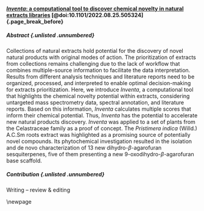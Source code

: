 #### [*Inventa*: a computational tool to discover chemical novelty in natural extracts libraries](https://doi.org/10.1101/2022.08.25.505324) [@doi:10.1101/2022.08.25.505324] {.page_break_before}

##### Abstract {.unlisted .unnumbered}

Collections of natural extracts hold potential for the discovery of novel natural products with original modes of action.
The prioritization of extracts from collections remains challenging due to the lack of workflow that combines multiple-source information to facilitate the data interpretation.
Results from different analysis techniques and literature reports need to be organized, processed, and interpreted to enable optimal decision-making for extracts prioritization.
Here, we introduce *Inventa*, a computational tool that highlights the chemical novelty potential within extracts, considering untargeted mass spectrometry data, spectral annotation, and literature reports.
Based on this information, *Inventa* calculates multiple scores that inform their chemical potential.
Thus, *Inventa* has the potential to accelerate new natural products discovery.
*Inventa* was applied to a set of plants from the Celastraceae family as a proof of concept.
The *Pristimera indica* (Willd.) A.C.Sm roots extract was highlighted as a promising source of potentially novel compounds.
Its phytochemical investigation resulted in the isolation and de novo characterization of 13 new dihydro-*β*-agarofuran sesquiterpenes, five of them presenting a new 9-oxodihydro-*β*-agarofuran base scaffold.

##### Contribution {.unlisted .unnumbered}

<!-- Conceptualization, -->
<!-- Data curation, -->
<!-- Formal Analysis, -->
<!-- Funding acquisition, -->
<!-- Investigation, -->
<!-- Methodology, -->
<!-- Project administration, -->
<!-- Resources, -->
<!-- Software, -->
<!-- Supervision, -->
<!-- Validation, -->
<!-- Visualization, -->
<!-- Writing – original draft, -->
Writing – review & editing

\newpage